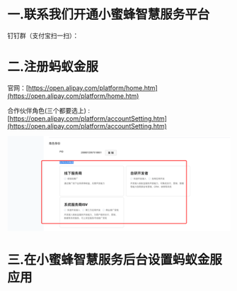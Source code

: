 # 一.联系我们开通小蜜蜂智慧服务平台

钉钉群（支付宝扫一扫）：

# 二.注册蚂蚁金服

官网：[https://open.alipay.com/platform/home.htm](https://open.alipay.com/platform/home.htm)

合作伙伴角色\(三个都要选上\) : [https://open.alipay.com/platform/accountSetting.htm](https://open.alipay.com/platform/accountSetting.htm)

![](/assets/import61.png)

# 三.在小蜜蜂智慧服务后台设置蚂蚁金服应用



